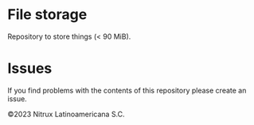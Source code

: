 # File storage
Repository to store things (< 90 MiB).

# Issues
If you find problems with the contents of this repository please create an issue.

©2023 Nitrux Latinoamericana S.C.
